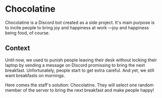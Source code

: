 # Chocolatine

Chocolatine is a Discord bot created as a side project. It's main purpose is to incite people to bring joy and happiness at work —joy and happiness being food, of course.

## Context

Until now, we used to punish people leaving their desk without locking their laptop by sending a message on Discord promissing to bring the next breakfast. Unfortunately, people start to get extra careful. And yet, we still want breakfasts on mornings.

Here comes the staff's solution: Chocolatine. They will select one random member of the server to bring the next breakfast and make people happy!
